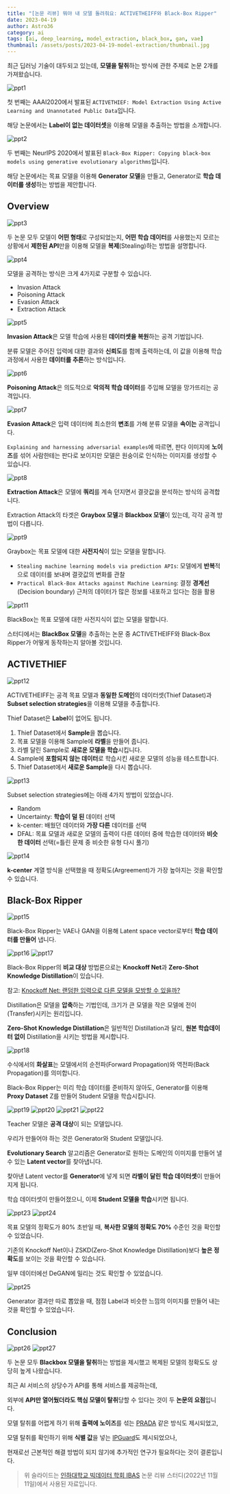```yaml
---
title: "[논문 리뷰] 뭐야 내 모델 돌려줘요: ACTIVETHEIFF와 Black-Box Ripper"
date: 2023-04-19
author: Astro36
category: ai
tags: [ai, deep_learning, model_extraction, black_box, gan, vae]
thumbnail: /assets/posts/2023-04-19-model-extraction/thumbnail.jpg
---
```


최근 딥러닝 기술이 대두되고 있는데, **모델을 탈취**하는 방식에 관한 주제로 논문 2개를 가져왔습니다.

![ppt1](/assets/posts/2023-04-19-model-extraction/ppt1.jpg)

첫 번째는 AAAI2020에서 발표된 `ACTIVETHIEF: Model Extraction Using Active Learning and Unannotated Public Data`입니다.

해당 논문에서는 **Label이 없는 데이터셋**을 이용해 모델을 추출하는 방법을 소개합니다.

![ppt2](/assets/posts/2023-04-19-model-extraction/ppt2.jpg)

두 번째는 NeurIPS 2020에서 발표된 `Black-Box Ripper: Copying black-box models using generative evolutionary algorithms`입니다.

해당 논문에서는 목표 모델을 이용해 **Generator 모델**을 만들고, Generator로 **학습 데이터를 생성**하는 방법을 제안합니다.

## Overview

![ppt3](/assets/posts/2023-04-19-model-extraction/ppt3.jpg)

두 논문 모두 모델이 **어떤 형태**로 구성되었는지, **어떤 학습 데이터**를 사용했는지 모르는 상황에서 **제한된 API**만을 이용해 모델을 **복제**(Stealing)하는 방법을 설명합니다.

![ppt4](/assets/posts/2023-04-19-model-extraction/ppt4.jpg)

모델을 공격하는 방식은 크게 4가지로 구분할 수 있습니다.

- Invasion Attack
- Poisoning Attack
- Evasion Attack
- Extraction Attack

![ppt5](/assets/posts/2023-04-19-model-extraction/ppt5.jpg)

**Invasion Attack**은 모델 학습에 사용된 **데이터셋을 복원**하는 공격 기법입니다.

분류 모델은 주어진 입력에 대한 결과와 **신뢰도**를 함께 출력하는데, 이 값을 이용해 학습 과정에서 사용한 **데이터를 추론**하는 방식입니다.

![ppt6](/assets/posts/2023-04-19-model-extraction/ppt6.jpg)

**Poisoning Attack**은 의도적으로 **악의적 학습 데이터**를 주입해 모델을 망가뜨리는 공격입니다.

![ppt7](/assets/posts/2023-04-19-model-extraction/ppt7.jpg)

**Evasion Attack**은 입력 데이터에 최소한의 **변조**를 가해 분류 모델을 **속이는** 공격입니다.

`Explaining and harnessing adversarial examples`에 따르면, 판다 이미지에 **노이즈**를 섞어 사람한테는 판다로 보이지만 모델은 원숭이로 인식하는 이미지를 생성할 수 있습니다.

![ppt8](/assets/posts/2023-04-19-model-extraction/ppt8.jpg)

**Extraction Attack**은 모델에 **쿼리**를 계속 던지면서 결괏값을 분석하는 방식의 공격합니다.

Extraction Attack의 타겟은 **Graybox 모델**과 **Blackbox 모델**이 있는데, 각각 공격 방법이 다릅니다.

![ppt9](/assets/posts/2023-04-19-model-extraction/ppt9.jpg)

Graybox는 목표 모델에 대한 **사전지식**이 있는 모델을 말합니다.

- `Stealing machine learning models via prediction APIs`: 모델에게 **반복**적으로 데이터를 보내며 결괏값의 변화를 관찰
- `Practical Black-Box Attacks against Machine Learning`: 결정 **경계선**(Decision boundary) 근처의 데이터가 많은 정보를 내포하고 있다는 점을 활용

![ppt11](/assets/posts/2023-04-19-model-extraction/ppt11.jpg)

BlackBox는 목표 모델에 대한 사전지식이 없는 모델을 말합니다.

스터디에서는 **BlackBox 모델**을 추출하는 논문 중 ACTIVETHEIFF와 Black-Box Ripper가 어떻게 동작하는지 알아볼 것입니다.

## ACTIVETHIEF

![ppt12](/assets/posts/2023-04-19-model-extraction/ppt12.jpg)

ACTIVETHEIFF는 공격 목표 모델과 **동일한 도메인**의 데이터셋(Thief Dataset)과 **Subset selection strategies**을 이용해 모델을 추출합니다.

Thief Dataset은 **Label**이 없어도 됩니다. 

1. Thief Dataset에서 **Sample**을 뽑습니다.
2. 목표 모델을 이용해 Sample에 **라벨**을 만들어 줍니다.
3. 라벨 달린 Sample로 **새로운 모델을 학습**시킵니다.
4. Sample에 **포함되지 않는 데이터**로 학습시킨 새로운 모델의 성능을 테스트합니다.
5. Thief Dataset에서 **새로운 Sample**을 다시 뽑습니다.

![ppt13](/assets/posts/2023-04-19-model-extraction/ppt13.jpg)

Subset selection strategies에는 아래 4가지 방법이 있었습니다.

- Random
- Uncertainty: **학습이 덜 된** 데이터 선택
- k-center: 배웠던 데이터와 **가장 다른** 데이터를 선택
- DFAL: 목표 모델과 새로운 모델의 출력이 다른 데이터 중에 학습한 데이터와 **비슷한 데이터** 선택(=틀린 문제 중 비슷한 유형 다시 풀기)

![ppt14](/assets/posts/2023-04-19-model-extraction/ppt14.jpg)

**k-center** 계열 방식을 선택했을 때 정확도(Argreement)가 가장 높아지는 것을 확인할 수 있습니다.

## Black-Box Ripper

![ppt15](/assets/posts/2023-04-19-model-extraction/ppt15.jpg)

Black-Box Ripper는 VAE나 GAN을 이용해 Latent space vector로부터 **학습 데이터를 만들어** 냅니다.

![ppt16](/assets/posts/2023-04-19-model-extraction/ppt16.jpg)
![ppt17](/assets/posts/2023-04-19-model-extraction/ppt17.jpg)

Black-Box Ripper의 **비교 대상** 방법론으로는 **Knockoff Net**과 **Zero-Shot Knowledge Distillation**이 있습니다.

참고: [Knockoff Net: 랜덤한 입력으로 다른 모델을 모방할 수 있을까?](https://nyan101.github.io/blog/knockoff-net-with-complete-noise)

Distillation은 모델을 **압축**하는 기법인데, 크기가 큰 모델을 작은 모델에 전이(Transfer)시키는 원리입니다.

**Zero-Shot Knowledge Distillation**은 일반적인 Distillation과 달리, **원본 학습데이터 없이** Distillation을 시키는 방법을 제시합니다.

![ppt18](/assets/posts/2023-04-19-model-extraction/ppt18.jpg)

수식에서의 **화살표**는 모델에서의 순전파(Forward Propagation)와 역전파(Back Propagation)를 의미합니다.

Black-Box Ripper는 미리 학습 데이터를 준비하지 않아도, Generator를 이용해 **Proxy Dataset** Z를 만들어 Student 모델을 학습시킵니다.

![ppt19](/assets/posts/2023-04-19-model-extraction/ppt19.jpg)
![ppt20](/assets/posts/2023-04-19-model-extraction/ppt20.jpg)
![ppt21](/assets/posts/2023-04-19-model-extraction/ppt21.jpg)
![ppt22](/assets/posts/2023-04-19-model-extraction/ppt22.jpg)

Teacher 모델은 **공격 대상**이 되는 모델입니다.

우리가 만들어야 하는 것은 Generator와 Student 모델입니다.

**Evolutionary Search** 알고리즘은 Generator로 원하는 도메인의 이미지를 만들어 낼 수 있는 **Latent vector**를 찾아냅니다.

찾아낸 Latent vector를 **Generator**에 넣게 되면 **라벨이 달린 학습 데이터셋**이 만들어지게 됩니다.

학습 데이터셋이 만들어졌으니, 이제 **Student 모델을 학습**시키면 됩니다.

![ppt23](/assets/posts/2023-04-19-model-extraction/ppt23.jpg)
![ppt24](/assets/posts/2023-04-19-model-extraction/ppt24.jpg)

목표 모델의 정확도가 80% 초반일 때, **복사한 모델의 정확도 70%** 수준인 것을 확인할 수 있었습니다.

기존의 Knockoff Net이나 ZSKD(Zero-Shot Knowledge Distillation)보다 **높은 정확도**를 보이는 것을 확인할 수 있습니다.

일부 데이터에선 DeGAN에 밀리는 것도 확인할 수 있었습니다.

![ppt25](/assets/posts/2023-04-19-model-extraction/ppt25.jpg)

Generator 결과만 따로 뽑았을 때, 점점 Label과 비슷한 느낌의 이미지를 만들어 내는 것을 확인할 수 있었습니다.

## Conclusion

![ppt26](/assets/posts/2023-04-19-model-extraction/ppt26.jpg)
![ppt27](/assets/posts/2023-04-19-model-extraction/ppt27.jpg)

두 논문 모두 **Blackbox 모델을 탈취**하는 방법을 제시했고 복제된 모델의 정확도도 상당히 높게 나왔습니다. 

최근 AI 서비스의 상당수가 API를 통해 서비스를 제공하는데,

외부에 **API만 열어뒀더라도 핵심 모델이 탈취**당할 수 있다는 것이 두 **논문의 요점**입니다.

모델 탈취를 어렵게 하기 위해 **출력에 노이즈**를 섞는 [PRADA](https://arxiv.org/abs/1805.02628) 같은 방식도 제시되었고,

모델 탈취를 확인하기 위해 **식별 값**을 넣는 [IPGuard](https://arxiv.org/abs/1910.12903)도 제시되었으나,

현재로선 근본적인 해결 방법이 되지 않기에 추가적인 연구가 필요하다는 것이 결론입니다.

> 위 슬라이드는 [인하대학교 빅데이터 학회 IBAS](https://www.inhabas.com/) 논문 리뷰 스터디(2022년 11월 11일)에서 사용된 자료입니다.
